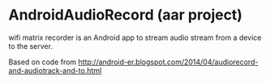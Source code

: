 # AndroidAudioRecord (aar project)

wifi matrix recorder is an Android app to stream audio stream from a device to the server.

Based on code from http://android-er.blogspot.com/2014/04/audiorecord-and-audiotrack-and-to.html


